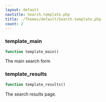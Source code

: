 ```yaml
---
layout: default
navtitle: Search.template.php
title: ./Themes/default/Search.template.php
count: 2
---
```


### template_main

```php
function template_main()
```
The main search form



### template_results

```php
function template_results()
```
The search results page.




